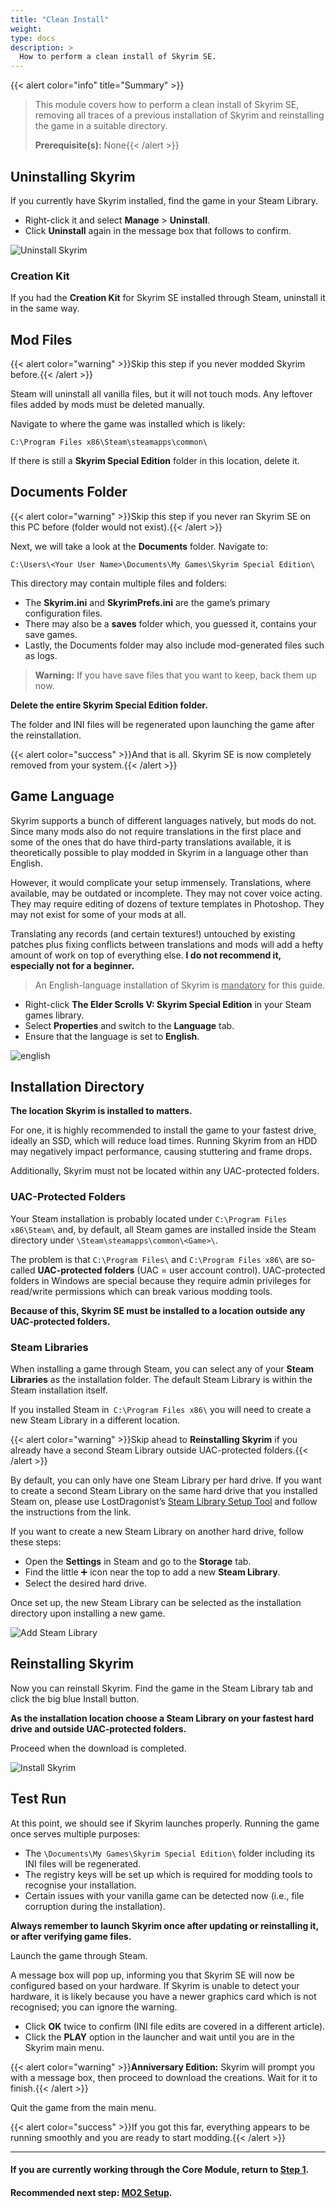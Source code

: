 ```yaml
---
title: "Clean Install"
weight:
type: docs
description: >
  How to perform a clean install of Skyrim SE.
---
```


{{< alert color="info" title="Summary" >}}
> This module covers how to perform a clean install of Skyrim SE, removing all traces of a previous installation of Skyrim and reinstalling the game in a suitable directory.<p>
> **Prerequisite(s):** None{{< /alert >}}

## Uninstalling Skyrim

If you currently have Skyrim installed, find the game in your Steam Library.

- Right-click it and select **Manage** > **Uninstall**.
- Click **Uninstall** again in the message box that follows to confirm.

![Uninstall Skyrim](/Pictures/skyforge/uninstall-skyrim.png)

### Creation Kit

If you had the **Creation Kit** for Skyrim SE installed through Steam, uninstall it in the same way.

## Mod Files

{{< alert color="warning" >}}Skip this step if you never modded Skyrim before.{{< /alert >}}

Steam will uninstall all vanilla files, but it will not touch mods. Any leftover files added by mods must be deleted manually.

Navigate to where the game was installed which is likely:

`C:\Program Files x86\Steam\steamapps\common\`

If there is still a **Skyrim Special Edition** folder in this location, delete it.

## Documents Folder

{{< alert color="warning" >}}Skip this step if you never ran Skyrim SE on this PC before (folder would not exist).{{< /alert >}}

Next, we will take a look at the **Documents** folder. Navigate to:

`C:\Users\<Your User Name>\Documents\My Games\Skyrim Special Edition\`
 
This directory may contain multiple files and folders:

- The **Skyrim.ini** and **SkyrimPrefs.ini** are the game’s primary configuration files.
- There may also be a **saves** folder which, you guessed it, contains your save games.
- Lastly, the Documents folder may also include mod-generated files such as logs.

> **Warning:** If you have save files that you want to keep, back them up now.

**Delete the entire Skyrim Special Edition folder.**

The folder and INI files will be regenerated upon launching the game after the reinstallation.

{{< alert color="success" >}}And that is all. Skyrim SE is now completely removed from your system.{{< /alert >}}

## Game Language

Skyrim supports a bunch of different languages natively, but mods do not. Since many mods also do not require translations in the first place and some of the ones that do have third-party translations available, it is theoretically possible to play modded in Skyrim in a language other than English.

However, it would complicate your setup immensely. Translations, where available, may be outdated or incomplete. They may not cover voice acting. They may require editing of dozens of texture templates in Photoshop. They may not exist for some of your mods at all.

Translating any records (and certain textures!) untouched by existing patches plus fixing conflicts between translations and mods will add a hefty amount of work on top of everything else. **I do not recommend it, especially not for a beginner.**

> An English-language installation of Skyrim is <u>mandatory</u> for this guide.

- Right-click **The Elder Scrolls V: Skyrim Special Edition** in your Steam games library.
- Select **Properties** and switch to the **Language** tab.
- Ensure that the language is set to **English**.

![english](/Pictures/skyforge/steam-skyrim-english.png)

## Installation Directory

**The location Skyrim is installed to matters.**

For one, it is highly recommended to install the game to your fastest drive, ideally an SSD, which will reduce load times. Running Skyrim from an HDD may negatively impact performance, causing stuttering and frame drops.

Additionally, Skyrim must not be located within any UAC-protected folders.

### UAC-Protected Folders

Your Steam installation is probably located under `C:\Program Files x86\Steam\` and, by default, all Steam games are installed inside the Steam directory under `\Steam\steamapps\common\<Game>\`.

The problem is that `C:\Program Files\` and `C:\Program Files x86\` are so-called **UAC-protected folders** (UAC = user account control). UAC-protected folders in Windows are special because they require admin privileges for read/write permissions which can break various modding tools.

**Because of this, Skyrim SE must be installed to a location outside any UAC-protected folders.**

### Steam Libraries

When installing a game through Steam, you can select any of your **Steam Libraries** as the installation folder. The default Steam Library is within the Steam installation itself.

If you installed Steam in` C:\Program Files x86\` you will need to create a new Steam Library in a different location.

{{< alert color="warning" >}}Skip ahead to **Reinstalling Skyrim** if you already have a second Steam Library outside UAC-protected folders.{{< /alert >}}

By default, you can only have one Steam Library per hard drive. If you want to create a second Steam Library on the same hard drive that you installed Steam on, please use LostDragonist’s [Steam Library Setup Tool](https://github.com/LostDragonist/steam-library-setup-tool/wiki/Usage-Guide) and follow the instructions from the link.

If you want to create a new Steam Library on another hard drive, follow these steps:

- Open the **Settings** in Steam and go to the **Storage** tab.
- Find the little ➕ icon near the top to add a new **Steam Library**.
- Select the desired hard drive.

Once set up, the new Steam Library can be selected as the installation directory upon installing a new game.

![Add Steam Library](/Pictures/skyforge/add-steam-library.png)

## Reinstalling Skyrim

Now you can reinstall Skyrim. Find the game in the Steam Library tab and click the big blue Install button.

**As the installation location choose a Steam Library on your fastest hard drive and outside UAC-protected folders.**

Proceed when the download is completed.

![Install Skyrim](/Pictures/skyforge/install-skyrim.png)

## Test Run

At this point, we should see if Skyrim launches properly. Running the game once serves multiple purposes:

- The `\Documents\My Games\Skyrim Special Edition\` folder including its INI files will be regenerated.
- The registry keys will be set up which is required for modding tools to recognise your installation.
- Certain issues with your vanilla game can be detected now (i.e., file corruption during the installation).

**Always remember to launch Skyrim once after updating or reinstalling it, or after verifying game files.**

Launch the game through Steam.

A message box will pop up, informing you that Skyrim SE will now be configured based on your hardware. If Skyrim is unable to detect your hardware, it is likely because you have a newer graphics card which is not recognised; you can ignore the warning.

- Click **OK** twice to confirm (INI file edits are covered in a different article).
- Click the **PLAY** option in the launcher and wait until you are in the Skyrim main menu.

{{< alert color="warning" >}}**Anniversary Edition:** Skyrim will prompt you with a message box, then proceed to download the creations. Wait for it to finish.{{< /alert >}}

Quit the game from the main menu.

{{< alert color="success" >}}If you got this far, everything appears to be running smoothly and you are ready to start modding.{{< /alert >}}

---

#### If you are currently working through the Core Module, return to [Step 1](/skyforge/beginners-guide/step1/#nexus-mods).

#### Recommended next step: [MO2 Setup](/skyforge/modding-resources/mo2-setup/).